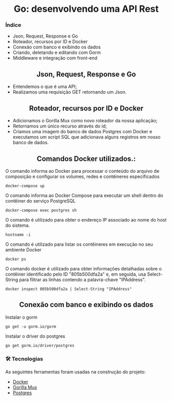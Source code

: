 <h1 align="center">
Go: desenvolvendo uma API Rest
</h1>

### Índice

- Json, Request, Response e Go
- Roteador, recursos por ID e Docker
- Conexão com banco e exibindo os dados
- Criando, deletando e editando com Gorm
- Middleware e integração com front-end

<h2 align="center">
Json, Request, Response e Go
</h2>

* Entendemos o que é uma API;
* Realizamos uma requisição GET retornando um Json.

<h2 align="center">
Roteador, recursos por ID e Docker
</h2>

* Adicionamos o Gorilla Mux como novo roteador da nossa aplicação;
* Retornamos um único recurso através do id;
* Criamos uma imagem do banco de dados Postgres com Docker e executamos um script SQL que adicionava alguns registros em nosso banco de dados.

<h2 align="center">
Comandos Docker utilizados.:
</h2>

O comando informa ao Docker para processar o conteúdo do arquivo de composição e configurar os volumes, redes e contêineres especificados

```docker-compose up```

O comando informa ao Docker Compose para executar um shell dentro do contêiner do serviço PostgreSQL

```docker-compose exec postgres sh```

O comando é utilizado para obter o endereço IP associado ao nome do host do sistema. 

```hostname -i```

O comando é utilizado para listar os contêineres em execução no seu ambiente Docker

```docker ps```

O comando docker é utilizado para obter informações detalhadas sobre o contêiner identificado pelo ID "805b500dfa2a" e, em seguida, usa Select-String para filtrar as linhas contendo a palavra-chave "IPAddress".

```docker inspect 805b500dfa2a | Select-String "IPAddress"```

<h2 align="center">
Conexão com banco e exibindo os dados
</h2>

Instalar o gorm

```go get -u gorm.io/gorm```

Instalar o driver do postgres

```go get gorm.io/driver/postgres```

### 🛠 Tecnologias

As seguintes ferramentas foram usadas na construção do projeto:

- [Docker](https://www.docker.com/)
- [Gorilla Mux](https://github.com/gorilla/mux)
- [Postgres](https://www.postgresql.org/)